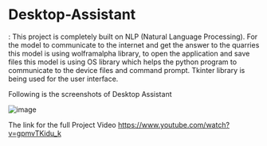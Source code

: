 # Desktop-Assistant
: This project is completely built on NLP (Natural Language Processing). For the model to communicate to the internet and get the answer to the quarries this model is using wolframalpha library, to open the application and save files this model is using OS library which helps the python program to communicate to the device files and command prompt. Tkinter library is being used for the user interface.

Following is the screenshots of Desktop Assistant

![image](https://user-images.githubusercontent.com/112538824/189490750-bdb29738-8853-43fa-9ec5-fcce7b196035.png)

The link for the full Project Video https://www.youtube.com/watch?v=gpmvTKidu_k
